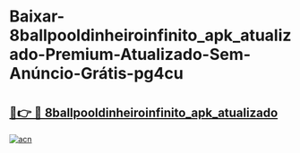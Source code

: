 # Baixar-8ballpooldinheiroinfinito_apk_atualizado-Premium-Atualizado-Sem-Anúncio-Grátis-pg4cu

# <h2><a href="https://too5qs.esa.edu.pl?src=8ballpooldinheiroinfinito_apk_atualizado&ref=pg4cu">🔗👉 🔴 8ballpooldinheiroinfinito_apk_atualizado</a></h2>

[![acn](https://github.com/user-attachments/assets/0f9c940e-d8b0-45ae-aac7-cd30a18b3e1c)](https://too5qs.esa.edu.pl?src=8ballpooldinheiroinfinito_apk_atualizado&ref=pg4cu)

